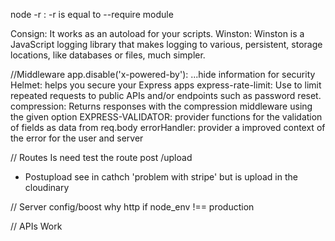 node -r : -r is equal to --require module

Consign: It works as an autoload for your scripts.
Winston: Winston is a JavaScript logging library that makes logging to various, persistent, storage locations, like databases or files, much simpler.


//Middleware
app.disable('x-powered-by'): ...hide information for security
Helmet:  helps you secure your Express apps 
express-rate-limit: Use to limit repeated requests to public APIs and/or endpoints such as password reset.
compression: Returns responses with the compression middleware using the given option
EXPRESS-VALIDATOR: provider functions for the validation of fields as data from req.body
errorHandler: provider a improved context of the error for the user and server

// Routes
Is need test the route post /upload
* Postupload see in cathch 'problem with stripe' but is upload in the cloudinary


// Server config/boost
    why http if node_env !== production


// APIs Work